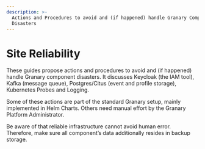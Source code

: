```yaml
---
description: >-
  Actions and Procedures to avoid and (if happened) handle Granary Component
  Disasters
---
```


# Site Reliability

These guides propose actions and procedures to avoid and \(if happened\) handle Granary component disasters. It discusses Keycloak \(the IAM tool\), Kafka \(message queue\), Postgres/Citus \(event and profile storage\), Kubernetes Probes and Logging.

Some of these actions are part of the standard Granary setup, mainly implemented in Helm Charts. Others need manual effort by the Granary Platform Administrator.

Be aware of that reliable infrastructure cannot avoid human error. Therefore, make sure all component’s data additionally resides in backup storage.

